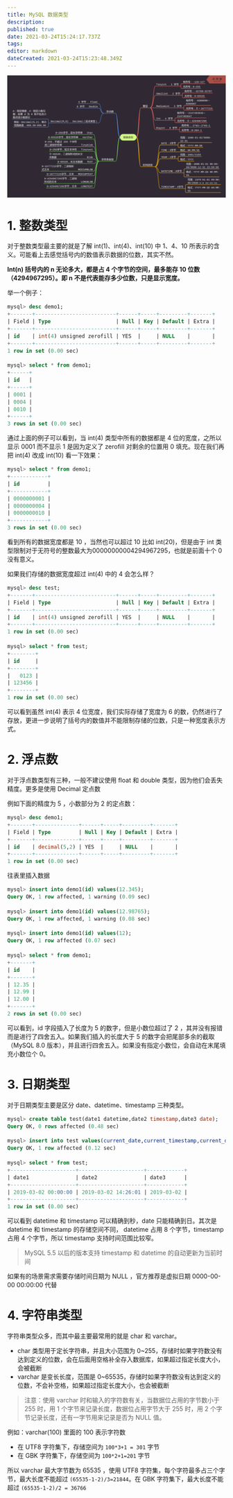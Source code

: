 ```yaml
---
title: MySQL 数据类型
description: 
published: true
date: 2021-03-24T15:24:17.737Z
tags: 
editor: markdown
dateCreated: 2021-03-24T15:23:48.349Z
---
```


![mysql数据类型.png](/assets/数据库/mysql/mysql数据类型.png)
# 1. 整数类型

对于整数类型最主要的就是了解 int(1)、int(4)、int(10) 中 1、4、10 所表示的含义。可能看上去感觉括号内的数值表示数据的位数，其实不然。

**Int(n) 括号内的 n 无论多大，都是占 4 个字节的空间，最多能存 10 位数（4294967295）。即 n 不是代表能存多少位数，只是显示宽度。**

举一个例子：

```sql
mysql> desc demo1;
+-------+--------------------------+------+-----+---------+-------+
| Field | Type                     | Null | Key | Default | Extra |
+-------+--------------------------+------+-----+---------+-------+
| id    | int(4) unsigned zerofill | YES  |     | NULL    |       |
+-------+--------------------------+------+-----+---------+-------+
1 row in set (0.00 sec)

mysql> select * from demo1;
+------+
| id   |
+------+
| 0001 |
| 0004 |
| 0010 |
+------+
3 rows in set (0.00 sec)
```

通过上面的例子可以看到，当 int(4) 类型中所有的数据都是 4 位的宽度，之所以显示 0001 而不显示 1 是因为定义了 zerofill 对剩余的位置用 0 填充。现在我们再把 int(4) 改成 int(10) 看一下效果：

```sql
mysql> select * from demo1;
+------------+
| id         |
+------------+
| 0000000001 |
| 0000000004 |
| 0000000010 |
+------------+
3 rows in set (0.00 sec)
```

看到所有的数据宽度都是 10 ，当然也可以超过 10 比如 int(20)，但是由于 int 类型限制对于无符号的整数最大为00000000004294967295，也就是前面十个 0 没有意义。

如果我们存储的数据宽度超过 int(4) 中的 4 会怎么样？

```sql
mysql> desc test;
+-------+--------------------------+------+-----+---------+-------+
| Field | Type                     | Null | Key | Default | Extra |
+-------+--------------------------+------+-----+---------+-------+
| id    | int(4) unsigned zerofill | YES  |     | NULL    |       |
+-------+--------------------------+------+-----+---------+-------+
1 row in set (0.00 sec)

mysql> select * from test;
+--------+
| id     |
+--------+
|   0123 |
| 123456 |
+--------+
1 row in set (0.00 sec)
```

可以看到虽然 int(4) 表示 4 位宽度，我们实际存储了宽度为 6 的数，仍然进行了存放，更进一步说明了括号内的数值并不能限制存储的位数，只是一种宽度表示方式。

# 2. 浮点数

对于浮点数类型有三种，一般不建议使用 float 和 double 类型，因为他们会丢失精度。更多是使用 Decimal 定点数

例如下面的精度为 5 ，小数部分为 2 的定点数：

```sql
mysql> desc demo1;
+-------+--------------+------+-----+---------+-------+
| Field | Type         | Null | Key | Default | Extra |
+-------+--------------+------+-----+---------+-------+
| id    | decimal(5,2) | YES  |     | NULL    |       |
+-------+--------------+------+-----+---------+-------+
1 row in set (0.00 sec)
```

往表里插入数据

```sql
mysql> insert into demo1(id) values(12.345);
Query OK, 1 row affected, 1 warning (0.09 sec)

mysql> insert into demo1(id) values(12.98765);
Query OK, 1 row affected, 1 warning (0.08 sec)

mysql> insert into demo1(id) values(12);
Query OK, 1 row affected (0.07 sec)

mysql> select * from demo1;
+-------+
| id    |
+-------+
| 12.35 |
| 12.99 |
| 12.00 |
+-------+
2 rows in set (0.00 sec)
```

可以看到，id 字段插入了长度为 5 的数字，但是小数位超过了 2 ，其并没有报错而是进行了四舍五入。如果我们插入的长度大于 5 的数字会把尾部多余的截取（MySQL 8.0 版本），并且进行四舍五入。如果没有指定小数位，会自动在末尾填充小数位个 0。

# 3. 日期类型

对于日期类型主要是区分 date、datetime、timestamp 三种类型。

```sql
mysql> create table test(date1 datetime,date2 timestamp,date3 date);
Query OK, 0 rows affected (0.48 sec)

mysql> insert into test values(current_date,current_timestamp,current_date);
Query OK, 1 row affected (0.12 sec)

mysql> select * from test;
+---------------------+---------------------+------------+
| date1               | date2               | date3      |
+---------------------+---------------------+------------+
| 2019-03-02 00:00:00 | 2019-03-02 14:26:01 | 2019-03-02 |
+---------------------+---------------------+------------+
1 row in set (0.00 sec)
```

可以看到 datetime 和 timestamp 可以精确到秒，date 只能精确到日。其次是 datetime 和 timestamp 的存储空间不同， datetime 占用 8 个字节，timestamp 占用 4 个字节，所以 timestamp 支持时间范围比较窄。

> MySQL 5.5 以后的版本支持 timestamp 和 datetime 的自动更新为当前时间

如果有的场景需求需要存储时间日期为 NULL ，官方推荐是虚拟日期 0000-00-00 00:00:00 代替

# 4. 字符串类型

字符串类型众多，而其中最主要最常用的就是 char 和 varchar。

- char 类型用于定长字符串，并且大小范围为 0~255，存储时如果字符数没有达到定义的位数，会在后面用空格补全存入数据库，如果超过指定长度大小，会被截断
- varchar 是变长长度，范围是 0~65535，存储时如果字符数没有达到定义的位数，不会补空格，如果超过指定长度大小，也会被截断

> 注意：使用 varchar 时和输入的字符数有关，当数据位占用的字节数小于 255 时，用 1 个字节来记录长度，数据位占用字节大于 255 时，用 2 个字节记录长度，还有一字节用来记录是否为 NULL 值。

例如：varchar(100) 里面的 100 表示字符数

- 在 UTF8 字符集下，存储空间为 `100*3+1 = 301` 字节
- 在 GBK 字符集下，存储空间为 `100*2+1=201` 字节

所以 varchar 最大字节数为 65535 ，使用 UTF8 字符集，每个字符最多占三个字节，最大长度不能超过 `(65535-1-2)/3=21844`。在 GBK 字符集下，最大长度不能超过 `(65535-1-2)/2 = 36766`

